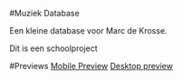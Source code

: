 #Muziek Database

Een kleine database voor Marc de Krosse.

Dit is een schoolproject

#Previews
[Mobile Preview](http://imgur.com/IpNNNn5)
[Desktop preview](http://imgur.com/AozV4Pd)